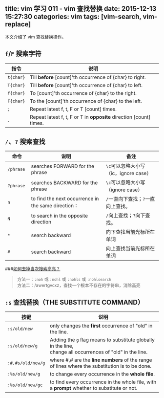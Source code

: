 title: vim 学习 011 - vim 查找替换
date: 2015-12-13 15:27:30
categories: vim
tags: [vim-search, vim-replace]
---

本文介绍了 vim 查找替换操作。

<!--more-->

`f`/`F` 搜索字符
----
指令     | 说明
--------|------------------------
`t{char}` | Till **before** [count]'th occurrence of {char} to right.
`T{char}` | Till **before** [count]'th occurrence of {char} to left.
`f{char}` | To [count]'th occurrence of {char} to the right.
`F{char}` | To the [count]'th occurrence of {char} to the left.
`;`       | Repeat latest f, t, F or T [count] times.
`,`       | Repeat latest f, t, F or T in **opposite** direction [count] times.

`/`、`?` 搜索查找
----
命令             | 说明            | 备注
----------------|----------------|--------
`/phrase `      | searches FORWARD for the phrase | `\c`可以忽略大小写（ic，ignore case）
`?phrase `      | searches BACKWARD for the phrase | `\c`可以忽略大小写（ignore case）
`n`             | to find the next occurrence in the same direction：| `/`一直向下查找；`?`一直向上查找。
`N`             | to search in the opposite direction | `/`向上查找；`?`向下查找。
`*`             | search backward | 向下查找当前光标所在单词
`#`             | search backward | 向上查找当前光标所在单词

###[如何去掉当次搜索高亮？](http://forum.ubuntu.org.cn/viewtopic.php?p=815643)

> 方法一：`:noh` 或 `:nohl` 或 `:nohls` 或 `:nohlsearch`  
> 方法二：/awertgvcxz，查找一个根本不存在的字符串，消除高亮

`:s` 查找替换（THE SUBSTITUTE COMMAND）
----
按键             | 说明
----------------|------------------------
`:s/old/new`      | only changes the **first** occurrence of "old" in the line.
`:s/old/new/g`    | Adding the `g` flag means to substitute globally in the line, <br/>change all occurrences of "old" in the line.
`:#,#s/old/new/g` | where #,# are the **line numbers** of the range of lines where the substitution is to be done.
`:%s/old/new/g`   | to change every occurrence in the **whole file**.
`:%s/old/new/gc`  | to find every occurrence in the whole file, with a **prompt** whether to substitute or not.

